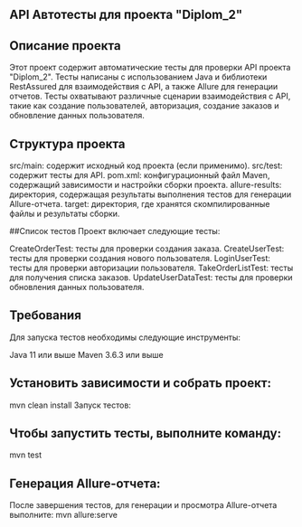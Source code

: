 ## API Автотесты для проекта "Diplom_2"
## Описание проекта
Этот проект содержит автоматические тесты для проверки API проекта "Diplom_2". Тесты написаны с использованием Java и библиотеки RestAssured для взаимодействия с API, а также Allure для генерации отчетов. Тесты охватывают различные сценарии взаимодействия с API, такие как создание пользователей, авторизация, создание заказов и обновление данных пользователя.

## Структура проекта
src/main: содержит исходный код проекта (если применимо).
src/test: содержит тесты для API.
pom.xml: конфигурационный файл Maven, содержащий зависимости и настройки сборки проекта.
allure-results: директория, содержащая результаты выполнения тестов для генерации Allure-отчета.
target: директория, где хранятся скомпилированные файлы и результаты сборки.

##Список тестов
Проект включает следующие тесты:

CreateOrderTest: тесты для проверки создания заказа.
CreateUserTest: тесты для проверки создания нового пользователя.
LoginUserTest: тесты для проверки авторизации пользователя.
TakeOrderListTest: тесты для получения списка заказов.
UpdateUserDataTest: тесты для проверки обновления данных пользователя.

## Требования
Для запуска тестов необходимы следующие инструменты:

Java 11 или выше
Maven 3.6.3 или выше

## Установить зависимости и собрать проект:
mvn clean install
Запуск тестов:

## Чтобы запустить тесты, выполните команду:
mvn test

## Генерация Allure-отчета:
После завершения тестов, для генерации и просмотра Allure-отчета выполните:
mvn allure:serve
